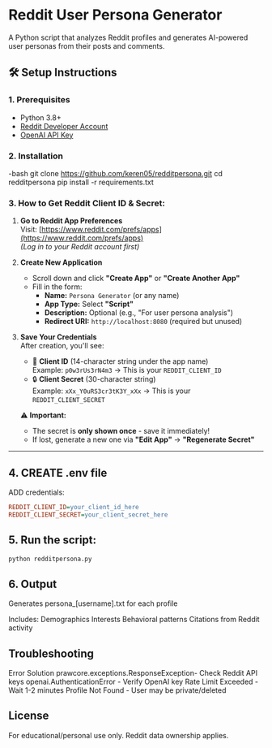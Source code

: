 # Reddit User Persona Generator 

A Python script that analyzes Reddit profiles and generates AI-powered user personas from their posts and comments.

## 🛠️ Setup Instructions

### 1. Prerequisites
- Python 3.8+
- [Reddit Developer Account](https://www.reddit.com/prefs/apps)
- [OpenAI API Key](https://platform.openai.com/api-keys)

### 2. Installation
-bash
git clone https://github.com/keren05/redditpersona.git
cd redditpersona
pip install -r requirements.txt

### 3. How to Get Reddit Client ID & Secret:

1. **Go to Reddit App Preferences**  
   Visit: [https://www.reddit.com/prefs/apps](https://www.reddit.com/prefs/apps)  
   *(Log in to your Reddit account first)*

2. **Create New Application**  
   - Scroll down and click **"Create App"** or **"Create Another App"**  
   - Fill in the form:
     - **Name:** `Persona Generator` (or any name)
     - **App Type:** Select **"Script"**
     - **Description:** Optional (e.g., "For user persona analysis")
     - **Redirect URI:** `http://localhost:8080` (required but unused)

3. **Save Your Credentials**  
   After creation, you'll see:
   - 🔑 **Client ID** (14-character string under the app name)  
     Example: `p0w3rUs3rN4m3` → This is your `REDDIT_CLIENT_ID`
   - 🔒 **Client Secret** (30-character string)  
     Example: `xXx_Y0uRS3cr3tK3Y_xXx` → This is your `REDDIT_CLIENT_SECRET`

   ⚠️ **Important:**  
   - The secret is **only shown once** - save it immediately!  
   - If lost, generate a new one via **"Edit App"** → **"Regenerate Secret"**

---

## 4.  CREATE .env file
ADD credentials:
   ```ini
   REDDIT_CLIENT_ID=your_client_id_here
   REDDIT_CLIENT_SECRET=your_client_secret_here
```
## 5. Run the script:

```bash
python redditpersona.py
```
## 6. Output
Generates persona_[username].txt for each profile

Includes:
Demographics
Interests
Behavioral patterns
Citations from Reddit activity

## Troubleshooting
Error                                	  Solution
prawcore.exceptions.ResponseException- Check Reddit API keys
openai.AuthenticationError	         - Verify OpenAI key
Rate Limit Exceeded	                 - Wait 1-2 minutes
Profile Not Found	                   - User may be private/deleted




## License
For educational/personal use only. Reddit data ownership applies.

